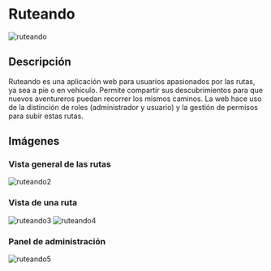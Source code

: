 # Ruteando
![ruteando](https://github.com/user-attachments/assets/54d8b72f-146b-41cc-b41f-3ed25139f430)

## Descripción

Ruteando es una aplicación web para usuarios apasionados por las rutas, ya sea a pie o en vehículo. Permite compartir sus descubrimientos para que nuevos aventureros puedan recorrer los mismos caminos.
La web hace uso de la distinción de roles (administrador y usuario) y la gestión de permisos para subir estas rutas.

## Imágenes

### Vista general de las rutas

![ruteando2](https://github.com/user-attachments/assets/ca56d54c-a016-4b64-99c4-1f1160f234ca)



### Vista de una ruta
![ruteando3](https://github.com/user-attachments/assets/c43948c2-4361-4bce-9cb5-3bb0ed0c164f)
![ruteando4](https://github.com/user-attachments/assets/127848b0-73ee-4279-bfbe-37d7f63adc13)

### Panel de administración
![ruteando5](https://github.com/user-attachments/assets/09857e67-6dc3-420f-8a90-24e3f12dfbd5)

